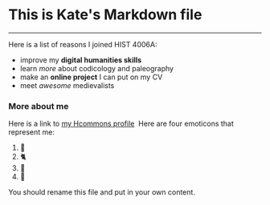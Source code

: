 # This is Kate's Markdown file
***
Here is a list of reasons I joined HIST 4006A:
​
- improve my __digital humanities skills__
- learn _more_ about codicology and paleography
- make an **online project** I can put on my CV
- meet *awesome* medievalists
​
### More about me
Here is a link to [my Hcommons profile](https://hcommons.org/members/katebrasseur/)
​
Here are four emoticons that represent me:
​
1. :european_castle:
2. :cat2:
3. :cherry_blossom:
4. :rainbow:

You should rename this file and put in your own content.
